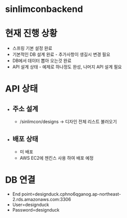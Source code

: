 sinlimconbackend
==============
# 현재 진행 상황
* 스프링 기본 설정 완료
* 기본적인 DB 설계 완료 - 추가사항이 생길시 변경 필요
* DB에서 데이터 뽑아 오는것 완료
* API 설계 상태 - 예제로 하나정도 완성, 나머지 API 설계 필요

# API 상태
* ##  주소 설계
  * /sinlimcon/designs -> 디자인 전체 리스트 불러오기
* ## 배포 상태
    * 미 배포  
    *  AWS EC2에 젠킨스 사용 하여 배포 예정

# DB 연결
* End point=designduck.cphno6qganog.ap-northeast-2.rds.amazonaws.com:3306
* User=designduck
* Password=designduck
